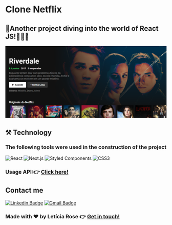 # Clone Netflix

## 🚀Another project diving into the world of React JS!👩🏻‍💻

![](https://github.com/leticiarose/netflixclone/blob/84c309a3d85d9a1c98a708808fd23fe1ec2c1ab7/netflix.png)



## ⚒️ Technology
### The following tools were used in the construction of the project

![React](https://img.shields.io/badge/-React.js-45b8d8?style=flat-square&logo=react&logoColor=white)
![Next.js](https://img.shields.io/badge/-Next.js-0D1117?style=flat-square&logo=next.js&logoColor=white)
![Styled Components](https://img.shields.io/badge/-Styled_Components-db7092?style=flat-square&logo=styled-components&logoColor=white)
![CSS3](https://img.shields.io/badge/-CSS3-549FDE?style=flat-square&logo=css3&logoColor=white)
  
### Usage API:👉 [Click here!](https://www.themoviedb.org/?language=pt-BR)

## Contact me

[![Linkedin Badge](https://img.shields.io/badge/-Letícia_Rose-FF82AB?style=flat-square&logo=Linkedin&logoColor=white&link=https://www.linkedin.com/in/letíciarose/)](https://www.linkedin.com/in/letíciarose/) 
[![Gmail Badge](https://img.shields.io/badge/-leticia.rosedesanatana@gmail.com-FF82AB?style=flat-square&logo=Gmail&logoColor=white&link=mailto:leticia.rosedesanatana@gmail.com)](mailto:leticia.rosedesanatana@gmail.com)


### Made with ❤️ by Letícia Rose 👉 [Get in touch! ](https://www.linkedin.com/in/let%C3%ADciarose/)
